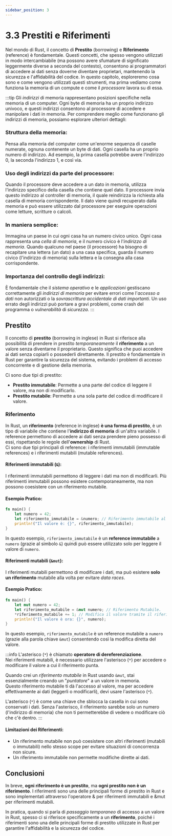 ```yaml
---
sidebar_position: 3
---
```

# 3.3 Prestiti e Riferimenti
Nel mondo di Rust, il concetto di **Prestito** (borrowing) e **Riferimento** (reference) è fondamentale. Questi concetti, che spesso vengono utilizzati in modo intercambiabile (ma possono avere sfumature di significato leggermente diverse a seconda del contesto), consentono ai programmatori di accedere ai dati senza doverne diventare proprietari, mantenendo la sicurezza e l'affidabilità del codice. In questo capitolo, esploreremo cosa sono e come vengono utilizzati questi strumenti, ma prima vediamo come funziona la memoria di un compute e come il *processore* lavora su di essa.

:::tip
Gli *indirizzi* di memoria rappresentano posizioni specifiche nella memoria di un computer. Ogni byte di memoria ha un proprio indirizzo univoco, e questi indirizzi consentono al processore di accedere e manipolare i dati in memoria. Per comprendere meglio come funzionano gli indirizzi di memoria, possiamo esplorare ulteriori dettagli:

### Struttura della memoria:
Pensa alla memoria del computer come un'enorme sequenza di caselle numerate, ognuna contenente un byte di dati. Ogni casella ha un proprio numero di indirizzo. Ad esempio, la prima casella potrebbe avere l'indirizzo 0, la seconda l'indirizzo 1, e così via.

### Uso degli indirizzi da parte del processore:
Quando il processore deve accedere a un dato in memoria, utilizza l'indirizzo specifico della casella che contiene quel dato. Il processore invia questo indirizzo al controller di memoria, il quale reindirizza la richiesta alla casella di memoria corrispondente. Il dato viene quindi recuperato dalla memoria e può essere utilizzato dal processore per eseguire operazioni come letture, scritture o calcoli.

### In maniera semplice:
Immagina un paese in cui ogni casa ha un numero civico unico. Ogni casa rappresenta una *cella di memoria*, e il numero civico è l'*indirizzo di memoria*. Quando qualcuno nel paese (il processore) ha bisogno di recapitare una lettera (un dato) a una casa specifica, guarda il numero civico (l'indirizzo di memoria) sulla lettera e la consegna alla casa corrispondente.

### Importanza del controllo degli indirizzi:
È fondamentale che il *sistema operativo* e le *applicazioni* gestiscano correttamente gli *indirizzi di memoria* per evitare errori come l'*accesso a dati* non autorizzati o la *sovrascrittura accidentale di dati importanti*. Un uso errato degli indirizzi può portare a gravi problemi, come crash del programma o *vulnerabilità* di *sicurezza*.
:::

## Prestito
Il concetto di **prestito** (borrowing in inglese) in Rust si riferisce alla possibilità di prendere in prestito *temporaneamente* il **riferimento** a un valore senza diventarne il proprietario. Questo significa che puoi accedere ai dati senza copiarli o possederli direttamente. Il prestito è fondamentale in Rust per garantire la sicurezza del sistema, evitando i problemi di accesso concorrente e di gestione della memoria.

Ci sono due tipi di prestito:
- **Prestito immutabile**: Permette a una parte del codice di leggere il valore, ma non di modificarlo.
- **Prestito mutabile**: Permette a una sola parte del codice di modificare il valore.

### Riferimento
In Rust, un **riferimento** (reference in inglese) **è una forma di prestito**, è un tipo di variabile che contiene l'**indirizzo di memoria** di un'altra variabile. I reference permettono di accedere ai dati senza prendere pieno possesso di essi, rispettando le regole dell'**ownership** di Rust.  
Ci sono due tipi principali di reference: i riferimenti immutabili (immutable references) e i riferimenti mutabili (mutable references).

#### Riferimenti immutabili (`&`):
I riferimenti immutabili permettono di leggere i dati ma non di modificarli. Più riferimenti immutabili possono esistere contemporaneamente, ma non possono coesistere con un riferimento mutabile.

#### Esempio Pratico:
```rust
fn main() {
    let numero = 42;
    let riferimento_immutabile = &numero; // Riferimento immutabile al valore di "numero", ovvero 42.
    println!("Il valore è: {}", riferimento_immutabile);
}
```

In questo esempio, `riferimento_immutabile` è un **reference immutabile** a `numero` (grazie al simbolo `&`) quindi può essere utilizzato solo per leggere il valore di `numero`.

#### Riferimenti mutabili (`&mut`):
I riferimenti mutabili permettono di modificare i dati, ma può esistere **solo un riferimento** mutabile alla volta per evitare *data races*.

#### Esempio Pratico:
```rust
fn main() {
    let mut numero = 42;
    let riferimento_mutabile = &mut numero; // Riferimento Mutabile.
    *riferimento_mutabile += 1; // Modifica il valore tramite il riferimento mutabile.
    println!("Il valore è ora: {}", numero);
}
```

In questo esempio, `riferimento_mutabile` è un reference mutabile a `numero` (grazie alla parola chiave `&mut`) consentendo così la modifica diretta del valore.

:::info
L'asterisco (`*`) è chiamato **operatore di dereferenziazione**.  
Nei riferimenti mutabili, è necessario utilizzare l'asterisco (`*`) per accedere o modificare il valore a cui il riferimento punta.

Quando crei un *riferimento mutabile* in Rust usando `&mut`, stai essenzialmente creando un "*puntatore*" a un valore in memoria.  
Questo riferimento mutabile ti dà l'accesso al valore, ma per accedere effettivamente ai dati (leggerli o modificarli), devi usare l'asterisco (`*`).

L'asterisco (`*`) è come una chiave che sblocca la casella in cui sono conservati i dati. Senza l'asterisco, il riferimento sarebbe solo un numero (l'indirizzo di memoria) che non ti permetterebbe di vedere o modificare ciò che c'è dentro.
:::

#### Limitazioni dei Riferimenti:
- Un riferimento mutabile non può coesistere con altri riferimenti (mutabili o immutabili) nello stesso scope per evitare situazioni di concorrenza non sicure.
- Un riferimento immutabile non permette modifiche dirette ai dati.

## Conclusioni
In breve, **ogni riferimento è un prestito**, ma **ogni prestito non è un riferimento**. I riferimenti sono una delle principali forme di prestito in Rust e sono implementati attraverso l'operatore & per riferimenti immutabili e &mut per riferimenti mutabili.

In pratica, quando si parla di *passaggio temporaneo* di accesso a un valore in Rust, spesso ci si riferisce specificamente a un **riferimento**, poiché i riferimenti sono una delle principali forme di prestito utilizzate in Rust per garantire l'affidabilità e la sicurezza del codice.
